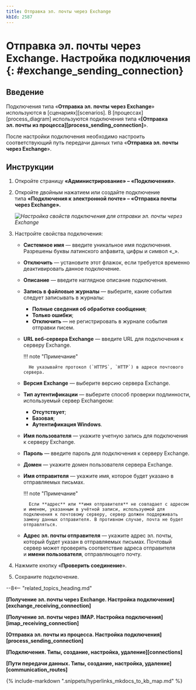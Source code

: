 ```yaml
---
title: Отправка эл. почты через Exchange
kbId: 2587
---
```


# Отправка эл. почты через Exchange. Настройка подключения {: #exchange_sending_connection}

## Введение

Подключения типа «**Отправка эл. почты через Exchange**» используются в [сценариях][scenarios]. В [процессах][process_diagram] используются подключения типа «**[Отправка эл. почты из процесса][process_sending_connection]**».

После настройки подключения необходимо настроить соответствующий путь передачи данных типа «**Отправка эл. почты через Exchange**».

## Инструкции

1. Откройте страницу **«Администрирование» – «Подключения»**.
2. Откройте двойным нажатием или создайте подключение типа ****«Подключения к электронной почте» – «Отправка почты через Exchange».****

    _![Настройка свойств подключения для отправки эл. почты через Exchange](exchange_sending_connection_settings.png)_

3. Настройте свойства подключения:

    - **Системное имя** — введите уникальное имя подключения. Разрешены буквы латинского алфавита, цифры и символ «_».
    - **Отключить** — установите этот флажок, если требуется временно деактивировать данное подключение.
    - **Описание** — введите наглядное описание подключения.
    - **Запись в файловые журналы** — выберите, какие события следует записывать в журналы:
        - **Полные сведения об обработке сообщения**;
        - **Только ошибки**;
        - **Отключить** — не регистрировать в журнале события отправки писем.
    - **URL веб-сервера Exchange** — введите URL для подключения к серверу Exchange.

        !!! note "Примечание"

            Не указывайте протокол (`HTTPS`, `HTTP`) в адресе почтового сервера.

    - **Версия Exchange** — выберите версию сервера Exchange.
    - **Тип аутентификации** — выберите способ проверки подлинности, используемый сервер Exchangeом:
        - **Отсутствует**;
        - **Базовая**;
        - **Аутентификация Windows**.
    - **Имя пользователя** — укажите учетную запись для подключения к серверу Exchange.
    - **Пароль** — введите пароль для подключения к серверу Exchange.
    - **Домен** — укажите домен пользователя сервера Exchange.
    - **Имя отправителя** — укажите имя, которое будет указано в отправляемых письмах.

        !!! note "Примечание"

            Если **адрес** или **имя отправителя** не совпадает с адресом и именем, указанным в учётной записи, используемой для подключения к почтовому серверу, сервер должен поддерживать замену данных отправителя. В противном случае, почта не будет отправляться.

    - **Адрес эл. почты отправителя** — укажите адрес эл. почты, который будет указан в отправляемых письмах. Почтовый сервер может проверять соответствие адреса отправителя и **имени пользователя**, отправляющего почту.
4. Нажмите кнопку «**Проверить соединение**».
5. Сохраните подключение.

--8<-- "related_topics_heading.md"

**[Получение эл. почты через Exchange. Настройка подключения][exchange_receiving_connection]**

**[Получение эл. почты через IMAP. Настройка подключения][imap_receiving_connection]**

**[Отправка эл. почты из процесса. Настройка подключения][process_sending_connection]**

**[Подключения. Типы, создание, настройка, удаление][connections]**

**[Пути передачи данных. Типы, создание, настройка, удаление][communication_routes]**

{%
include-markdown ".snippets/hyperlinks_mkdocs_to_kb_map.md"
%}
